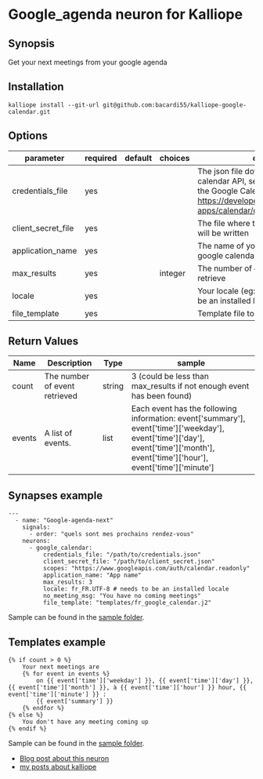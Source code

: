 # Google_agenda neuron for Kalliope

## Synopsis

Get your next meetings from your google agenda

## Installation

  ```
  kalliope install --git-url git@github.com:bacardi55/kalliope-google-calendar.git
  ```

## Options

| parameter          | required | default | choices | comment                                                                                                                         |
|--------------------|----------|---------|---------|---------------------------------------------------------------------------------------------------------------------------------|
| credentials_file   | yes      |         |         | The json file downloaded on google calendar API, see the "Step 1: Turn on the Google Calendar API" of this page: https://developers.google.com/google-apps/calendar/quickstart/python                                              |
| client_secret_file | yes      |         |         | The file where the oauth credentials will be written                                                                            |
| application_name   | yes      |         |         | The name of your app as setup in google calendar api manager                                                                    |
| max_results        | yes      |         | integer | The number of event you want to retrieve                                                                                        |
| locale             | yes      |         |         | Your locale (eg: fr_FR.UTF-8). needs to be an installed locale on your system!                                                  |
| file_template      | yes      |         |         | Template file to use                                                                                                            |


## Return Values

| Name    | Description                   | Type   | sample                                                                                                                        |
|---------|-------------------------------|--------|-------------------------------------------------------------------------------------------------------------------------------|
| count   | The number of event retrieved | string | 3 (could be less than max_results if not enough event has been found)                                                         |
| events  | A list of events.             | list   | Each event has the following information: event['summary'], event['time']['weekday'], event['time']['day'], event['time']['month'], event['time']['hour'], event['time']['minute']                                  |


## Synapses example

```
---
  - name: "Google-agenda-next"
    signals:
      - order: "quels sont mes prochains rendez-vous"
    neurons:
      - google_calendar:
          credentials_file: "/path/to/credentials.json"
          client_secret_file: "/path/to/client_secret.json"
          scopes: "https://www.googleapis.com/auth/calendar.readonly"
          application_name: "App name"
          max_results: 3
          locale: fr_FR.UTF-8 # needs to be an installed locale
          no_meeting_msg: "You have no coming meetings"
          file_template: "templates/fr_google_calendar.j2"

```

Sample can be found in the [sample folder](samples).

## Templates example

```
{% if count > 0 %}
    Your next meetings are
    {% for event in events %}
        on {{ event['time']['weekday'] }}, {{ event['time']['day'] }}, {{ event['time']['month'] }}, à {{ event['time']['hour'] }} hour, {{ event['time']['minute'] }} :
        {{ event['summary'] }}
    {% endfor %}
{% else %}
    You don't have any meeting coming up
{% endif %}
```

Sample can be found in the [sample folder](samples).


* [Blog post about this neuron](https://bacardi55.org/en/blog/2017/kalliope-neuron-google-calendar)
* [my posts about kalliope](https://bacardi55.org/en/blog/2017/kalliope-neuron-google-calendar)
